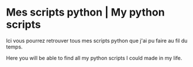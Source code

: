 # Mes scripts python | My python scripts
Ici vous pourrez retrouver tous mes scripts python que j'ai pu faire au fil du temps.

Here you will be able to find all my python scripts I could made in my life.
